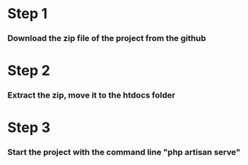 # Step 1
### Download the zip file of the project from the github
# Step 2
### Extract the zip, move it to the htdocs folder
# Step 3
### Start the project with the command line "php artisan serve"
